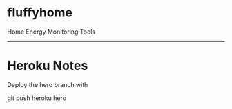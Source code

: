 fluffyhome
==========

Home Energy Monitoring Tools 




-----------
# Heroku Notes 

Deploy the hero branch with 

git push heroku hero

